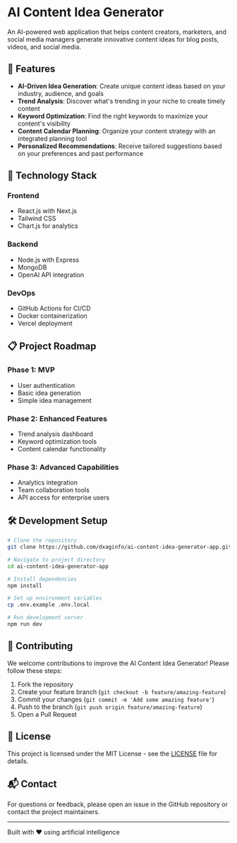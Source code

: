 # AI Content Idea Generator

An AI-powered web application that helps content creators, marketers, and social media managers generate innovative content ideas for blog posts, videos, and social media.

## 🌟 Features

- **AI-Driven Idea Generation**: Create unique content ideas based on your industry, audience, and goals
- **Trend Analysis**: Discover what's trending in your niche to create timely content
- **Keyword Optimization**: Find the right keywords to maximize your content's visibility
- **Content Calendar Planning**: Organize your content strategy with an integrated planning tool
- **Personalized Recommendations**: Receive tailored suggestions based on your preferences and past performance

## 🚀 Technology Stack

### Frontend
- React.js with Next.js
- Tailwind CSS
- Chart.js for analytics

### Backend
- Node.js with Express
- MongoDB
- OpenAI API integration

### DevOps
- GitHub Actions for CI/CD
- Docker containerization
- Vercel deployment

## 📋 Project Roadmap

### Phase 1: MVP
- User authentication
- Basic idea generation
- Simple idea management

### Phase 2: Enhanced Features
- Trend analysis dashboard
- Keyword optimization tools
- Content calendar functionality

### Phase 3: Advanced Capabilities
- Analytics integration
- Team collaboration tools
- API access for enterprise users

## 🛠️ Development Setup

```bash
# Clone the repository
git clone https://github.com/dxaginfo/ai-content-idea-generator-app.git

# Navigate to project directory
cd ai-content-idea-generator-app

# Install dependencies
npm install

# Set up environment variables
cp .env.example .env.local

# Run development server
npm run dev
```

## 🤝 Contributing

We welcome contributions to improve the AI Content Idea Generator! Please follow these steps:

1. Fork the repository
2. Create your feature branch (`git checkout -b feature/amazing-feature`)
3. Commit your changes (`git commit -m 'Add some amazing feature'`)
4. Push to the branch (`git push origin feature/amazing-feature`)
5. Open a Pull Request

## 📜 License

This project is licensed under the MIT License - see the [LICENSE](LICENSE) file for details.

## 📬 Contact

For questions or feedback, please open an issue in the GitHub repository or contact the project maintainers.

---

Built with ❤️ using artificial intelligence